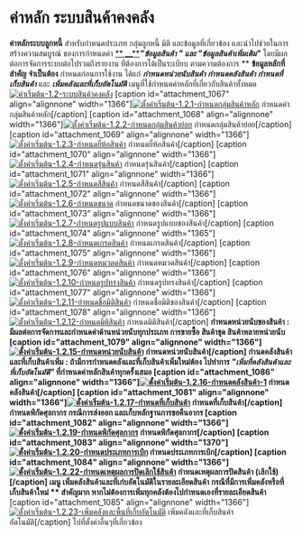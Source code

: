 # ค่าหลัก ระบบสินค้าคงคลัง

**ค่าหลักระบบลูกหนี้** สำหรับกำหนดประเภท กลุ่มลูกหนี้ มิติ
และข้อมูลที่เกี่ยวข้อง และนำไปช่วยในการสร้างความสมบูรณ์ ของการกำหนดค่า [**
__**](http://www.smlaccount.com/manual/?page_id=992)**_“ข้อมูลสินค้า " และ
"ข้อมูลสินค้าเพิ่มเติม"_** โดยมีผลต่อการจัดการระบบต่อไปรวมถึงรายงาน
ทีต้องการได้เป็นระเบียบ ตามความต้องการ ** **ข้อมูลหลักที่สำคัญ จำเป็นต้อง**
กำหนดก่อนการใช้งาน ได้แก่ **_กำหนดหน่วยนับสินค้า กำหนดคลังสินค้า
กำหนดที่เก็บสินค้า_** และ _**เพิ่มคลังและที่เก็บอัตโนมัติ**_
เมนูที่ใช้กำหนดค่าหลักที่เกี่ยวกับสินค้าทั้งหมด
[![ค่าเริ่มต้น-1.2-ระบบสินค้าคงคลัง](http://www.smlaccount.com/manual/wp-content/uploads/2017/10/ค่าเริ่มต้น-1.2-ระบบสินค้าคงคลัง.jpg)](http://www.smlaccount.com/manual/wp-content/uploads/2017/10/ค่าเริ่มต้น-1.2-ระบบสินค้าคงคลัง.jpg)   [caption
id="attachment_1067" align="alignnone"
width="1366"][![ตั้งค่าเริ่มต้น-1.2.1-กำหนดกลุ่มสินค้าหลัก](http://www.smlaccount.com/manual/wp-content/uploads/2017/10/ตั้งค่าเริ่มต้น-1.2.1-กำหนดกลุ่มสินค้าหลัก.jpg)](http://www.smlaccount.com/manual/wp-content/uploads/2017/10/ตั้งค่าเริ่มต้น-1.2.1-กำหนดกลุ่มสินค้าหลัก.jpg)
กำหนดค่ากลุ่มสินค้าหลัก[/caption]   [caption id="attachment_1068"
align="alignnone" width="1366"][![ตั้งค่าเริ่มต้น-1.2.2-กำหนดกลุ่มสินค้าย่อย](http://www.smlaccount.com/manual/wp-content/uploads/2017/10/ตั้งค่าเริ่มต้น-1.2.2-กำหนดกลุ่มสินค้าย่อย.jpg)](http://www.smlaccount.com/manual/wp-content/uploads/2017/10/ตั้งค่าเริ่มต้น-1.2.2-กำหนดกลุ่มสินค้าย่อย.jpg)
กำหนดกลุ่มสินค้าย่อย[/caption]   [caption id="attachment_1069"
align="alignnone" width="1366"][![ตั้งค่าเริ่มต้น-1.2.3-กำหนดยี่ห้อสินค้า](http://www.smlaccount.com/manual/wp-content/uploads/2017/10/ตั้งค่าเริ่มต้น-1.2.3-กำหนดยี่ห้อสินค้า.jpg)](http://www.smlaccount.com/manual/wp-content/uploads/2017/10/ตั้งค่าเริ่มต้น-1.2.3-กำหนดยี่ห้อสินค้า.jpg)
กำหนดยี่ห้อสินค้า[/caption]   [caption id="attachment_1070" align="alignnone"
width="1366"][![ตั้งค่าเริ่มต้น-1.2.4-กำหนดรุ่นสินค้า](http://www.smlaccount.com/manual/wp-content/uploads/2017/10/ตั้งค่าเริ่มต้น-1.2.4-กำหนดรุ่นสินค้า.jpg)](http://www.smlaccount.com/manual/wp-content/uploads/2017/10/ตั้งค่าเริ่มต้น-1.2.4-กำหนดรุ่นสินค้า.jpg)
กำหนดรุ่นสินค้า[/caption]   [caption id="attachment_1071" align="alignnone"
width="1366"][![ตั้งค่าเริ่มต้น-1.2.5-กำหนดสีสินค้า](http://www.smlaccount.com/manual/wp-content/uploads/2017/10/ตั้งค่าเริ่มต้น-1.2.5-กำหนดสีสินค้า.jpg)](http://www.smlaccount.com/manual/wp-content/uploads/2017/10/ตั้งค่าเริ่มต้น-1.2.5-กำหนดสีสินค้า.jpg)
กำหนดสีสินค้า[/caption]   [caption id="attachment_1072" align="alignnone"
width="1366"][![ตั้งค่าเริ่มต้น-1.2.6-กำหนดขนาด](http://www.smlaccount.com/manual/wp-content/uploads/2017/10/ตั้งค่าเริ่มต้น-1.2.6-กำหนดขนาด.jpg)](http://www.smlaccount.com/manual/wp-content/uploads/2017/10/ตั้งค่าเริ่มต้น-1.2.6-กำหนดขนาด.jpg)
กำหนดขนาดของสินค้า[/caption]   [caption id="attachment_1073" align="alignnone"
width="1366"][![ตั้งค่าเริ่มต้น-1.2.7-กำหนดรูปแบบสินค้า](http://www.smlaccount.com/manual/wp-content/uploads/2017/10/ตั้งค่าเริ่มต้น-1.2.7-กำหนดรูปแบบสินค้า.jpg)](http://www.smlaccount.com/manual/wp-content/uploads/2017/10/ตั้งค่าเริ่มต้น-1.2.7-กำหนดรูปแบบสินค้า.jpg)
กำหนดรูปแบบของสินค้า[/caption]   [caption id="attachment_1074"
align="alignnone" width="1365"][![ตั้งค่าเริ่มต้น-1.2.8-กำหนดเกรดสินค้า](http://www.smlaccount.com/manual/wp-content/uploads/2017/10/ตั้งค่าเริ่มต้น-1.2.8-กำหนดเกรดสินค้า.jpg)](http://www.smlaccount.com/manual/wp-content/uploads/2017/10/ตั้งค่าเริ่มต้น-1.2.8-กำหนดเกรดสินค้า.jpg)
กำหนดเกรดสินค้า[/caption]   [caption id="attachment_1075" align="alignnone"
width="1366"][![ตั้งค่าเริ่มต้น-1.2.9-กำหนดหมวดดสินค้า](http://www.smlaccount.com/manual/wp-content/uploads/2017/10/ตั้งค่าเริ่มต้น-1.2.9-กำหนดหมวดดสินค้า.jpg)](http://www.smlaccount.com/manual/wp-content/uploads/2017/10/ตั้งค่าเริ่มต้น-1.2.9-กำหนดหมวดดสินค้า.jpg)
กำหนดหมวดสินค้า[/caption]   [caption id="attachment_1076" align="alignnone"
width="1366"][![ตั้งค่าเริ่มต้น-1.2.10-กำหนดรูปทรงสินค้า](http://www.smlaccount.com/manual/wp-content/uploads/2017/10/ตั้งค่าเริ่มต้น-1.2.10-กำหนดรูปทรงสินค้า.jpg)](http://www.smlaccount.com/manual/wp-content/uploads/2017/10/ตั้งค่าเริ่มต้น-1.2.10-กำหนดรูปทรงสินค้า.jpg)
กำหนดรูปทรงสินค้า[/caption]   [caption id="attachment_1077" align="alignnone"
width="1366"][![ตั้งค่าเริ่มต้น-1.2.11-กำหนดชื่อมิติสินค้า](http://www.smlaccount.com/manual/wp-content/uploads/2017/10/ตั้งค่าเริ่มต้น-1.2.11-กำหนดชื่อมิติสินค้า.jpg)](http://www.smlaccount.com/manual/wp-content/uploads/2017/10/ตั้งค่าเริ่มต้น-1.2.11-กำหนดชื่อมิติสินค้า.jpg)
กำหนดชื่อมิติของสินค้า[/caption]   [caption id="attachment_1078"
align="alignnone" width="1366"][![ตั้งค่าเริ่มต้น-1.2.12-กำหนดมิติสินค้า](http://www.smlaccount.com/manual/wp-content/uploads/2017/10/ตั้งค่าเริ่มต้น-1.2.12-กำหนดมิติสินค้า.jpg)](http://www.smlaccount.com/manual/wp-content/uploads/2017/10/ตั้งค่าเริ่มต้น-1.2.12-กำหนดมิติสินค้า.jpg)
กำหนดมิติสินค้า[/caption] ****กำหนดหน่วยนับของสินค้า** :
มีผลต่อการจัดการและกำหนดค่าด้านหน่วยนับทุกประเภท การขายซื้อ สินค้าชุด
สินค้าหลายหน่วยนับ [caption id="attachment_1079" align="alignnone"
width="1366"][![ตั้งค่าเริ่มต้น-1.2.15-กำหนดหน่วยนับสินค้า](http://www.smlaccount.com/manual/wp-content/uploads/2017/10/ตั้งค่าเริ่มต้น-1.2.15-กำหนดหน่วยนับสินค้า.jpg)](http://www.smlaccount.com/manual/wp-content/uploads/2017/10/ตั้งค่าเริ่มต้น-1.2.15-กำหนดหน่วยนับสินค้า.jpg)
กำหนดหน่วยนับสินค้า[/caption]   **กำนดคลังสินค้าและที่เก็บสินค้าเพิ่ม** :
ถ้ามีการกำหนดคลังและที่เก็บสินค้าเพิ่มใหม่**ต้อง** ไปทำการ
_**"เพิ่มที่คลังสินค้าและที่เก็บอัตโนมัติ"**_
ที่กำหนดค่าหลักสินค้าทุกครั้งเสมอ [caption id="attachment_1086"
align="alignnone" width="1366"][![ตั้งค่าเริ่มต้น-1.2.16-กำหนดคลังสินค้า-1](http://www.smlaccount.com/manual/wp-content/uploads/2017/10/ตั้งค่าเริ่มต้น-1.2.16-กำหนดคลังสินค้า-1.jpg)](http://www.smlaccount.com/manual/wp-content/uploads/2017/10/ตั้งค่าเริ่มต้น-1.2.16-กำหนดคลังสินค้า-1.jpg)
กำหนดคลังสินค้า[/caption] [caption id="attachment_1081" align="alignnone"
width="1366"][![ตั้งค่าเริ่มต้น-1.2.17-กำหนดที่เก็บสินค้า](http://www.smlaccount.com/manual/wp-content/uploads/2017/10/ตั้งค่าเริ่มต้น-1.2.17-กำหนดที่เก็บสินค้า.jpg)](http://www.smlaccount.com/manual/wp-content/uploads/2017/10/ตั้งค่าเริ่มต้น-1.2.17-กำหนดที่เก็บสินค้า.jpg)
กำหนดที่เก็บสินค้า[/caption] **กำหนดพิกัดศุลกากร** กรณีการส่งออก
และเก็บหลักฐานการขอคืนอากร [caption id="attachment_1082" align="alignnone"
width="1366"][![ตั้งค่าเริ่มต้น-1.2.19-กำหนดพิกัดศุลกากร](http://www.smlaccount.com/manual/wp-content/uploads/2017/10/ตั้งค่าเริ่มต้น-1.2.19-กำหนดพิกัดศุลกากร.jpg)](http://www.smlaccount.com/manual/wp-content/uploads/2017/10/ตั้งค่าเริ่มต้น-1.2.19-กำหนดพิกัดศุลกากร.jpg)
กำหนดพิกัดศุลกากร[/caption]   [caption id="attachment_1083" align="alignnone"
width="1370"][![ตั้งค่าเริ่มต้น-1.2.20-กำหนดประเภทการเบิก](http://www.smlaccount.com/manual/wp-content/uploads/2017/10/ตั้งค่าเริ่มต้น-1.2.20-กำหนดประเภทการเบิก.jpg)](http://www.smlaccount.com/manual/wp-content/uploads/2017/10/ตั้งค่าเริ่มต้น-1.2.20-กำหนดประเภทการเบิก.jpg)
กำหนดประเภทการเบิก[/caption]   [caption id="attachment_1084" align="alignnone"
width="1366"][![ตั้งค่าเริ่มต้น-1.2.22-กำหนดเหตุผลการปิดเลิกใช้สินค้า](http://www.smlaccount.com/manual/wp-content/uploads/2017/10/ตั้งค่าเริ่มต้น-1.2.22-กำหนดเหตุผลการปิดเลิกใช้สินค้า.jpg)](http://www.smlaccount.com/manual/wp-content/uploads/2017/10/ตั้งค่าเริ่มต้น-1.2.22-กำหนดเหตุผลการปิดเลิกใช้สินค้า.jpg)
กำหนดเหตุผลการปิดสินค้า (เลิกใช้)[/caption] **เมนู
เพิ่มคลังสินค้าและที่เก๋บอัตโนมัติในรายละเอียดสินค้า**
กรณีที่มีการเพิ่มคลังหรือที่เก็บสินค้าใหม่ ** สำคัญมาก
หากไม่ต้องการเพิ่มทุกคลังต้องไปกำหนดเองที่รายละเอียดสินค้า** [caption
id="attachment_1085" align="alignnone"
width="1366"][![ตั้งค่าเริ่มต้น-1.2.23-เพิ่มคลังและพื้นที่เก็บอัตโนมัติ](http://www.smlaccount.com/manual/wp-content/uploads/2017/10/ตั้งค่าเริ่มต้น-1.2.23-เพิ่มคลังและพื้นที่เก็บอัตโนมัติ.jpg)](http://www.smlaccount.com/manual/wp-content/uploads/2017/10/ตั้งค่าเริ่มต้น-1.2.23-เพิ่มคลังและพื้นที่เก็บอัตโนมัติ.jpg)
เพิ่มคลังและที่เก็บสินค้าอัตโนมัติ[/caption]   ไปที่ตั้งค่าอื่นๆที่เกี่ยวข้อง  

